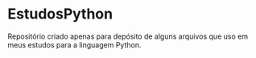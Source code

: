 # EstudosPython
Repositório criado apenas para depósito de alguns arquivos que uso em meus estudos para a linguagem Python.
